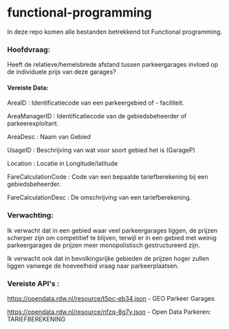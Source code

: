 # functional-programming
In deze repo komen alle bestanden betrekkend tot Functional programming.
 
 ### Hoofdvraag:
 Heeft de relatieve/hemelsbrede afstand tussen parkeergarages invloed op de individuele prijs van deze garages?
 
 #### Vereiste Data:
 
 AreaID : Identificatiecode van een parkeergebied of - faciliteit.
 
 AreaManagerID : Identificatiecode van de gebiedsbeheerder of parkeerexploitant.
 
 AreaDesc : Naam van Gebied
 
 UsageID : Beschrijving van wat voor soort gebied het is (GarageP)
 
 Location : Locatie in  Longitude/latitude
 
 FareCalculationCode : Code van een bepaalde tariefberekening bij een gebiedsbeheerder.
 
 FareCalculationDesc : De omschrijving van een tariefberekening.

### Verwachting: 

Ik verwacht dat in een gebied waar veel parkeergarages liggen, de prijzen scherper zijn om competitief te blijven, terwijl er in een gebied met weinig parkeergarages de prijzen meer monopolistisch gestructureerd zijn.


Ik verwacht ook dat in bevolkingsrijke gebieden de prijzen hoger zullen liggen vanwege de hoeveelheid vraag naar parkeerplaatsen.

### Vereiste API's :

https://opendata.rdw.nl/resource/t5pc-eb34.json - GEO Parkeer Garages

https://opendata.rdw.nl/resource/nfzq-8g7y.json - Open Data Parkeren: TARIEFBEREKENING

